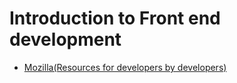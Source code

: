 # Introduction to Front end development 
- [Mozilla(Resources for developers by developers)](https://developer.mozilla.org/en-US/)
